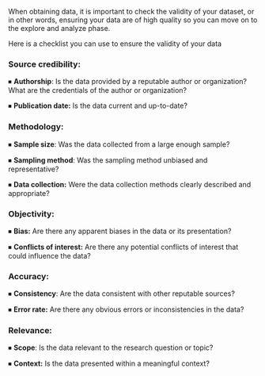 When obtaining data, it is important to check the validity of your dataset, or in other words, ensuring your data are of high quality so you can move on to the explore and analyze phase. 

Here is a checklist you can use to ensure the validity of your data 

### Source credibility:

⏹ **Authorship**: Is the data provided by a reputable author or organization? What are the credentials of the author or organization?

⏹ **Publication date:** Is the data current and up-to-date?

### Methodology:

⏹ **Sample size**: Was the data collected from a large enough sample?

⏹ **Sampling method**: Was the sampling method unbiased and representative?

⏹ **Data collection:** Were the data collection methods clearly described and appropriate?

### Objectivity:

⏹ **Bias:** Are there any apparent biases in the data or its presentation?

⏹ **Conflicts of interest:** Are there any potential conflicts of interest that could influence the data?

### Accuracy:

⏹ **Consistency**: Are the data consistent with other reputable sources?

⏹ **Error rate:** Are there any obvious errors or inconsistencies in the data?

### Relevance:

⏹ **Scope**: Is the data relevant to the research question or topic?

⏹ **Context:** Is the data presented within a meaningful context?